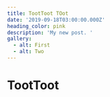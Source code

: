 ```yaml
---
title: TootToot TOot
date: '2019-09-18T03:00:00.000Z'
heading_color: pink
description: 'My new post. '
gallery:
  - alt: First
  - alt: Two
---
```

# TootToot